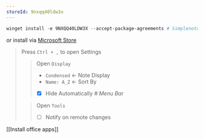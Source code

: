 ```yaml
---
storeId: 9nxqq40ldw3x
---
```



```powershell
winget install -e 9NXQQ40LDW3X --accept-package-agreements # Simplenote
```

or install via [Microsoft Store](https://microsoft.com/store/apps/9nxqq40ldw3x)

> Press `Ctrl + ,` to open Settings
>> Open `Display`
>> - `Condensed` ← Note Display
>> - `Name: A_Z` ← Sort By
>> - [x] Hide Automatically _# Menu Bar_
>
>> Open `Tools`
>> - [ ] Notify on remote changes



[[Install office apps]]